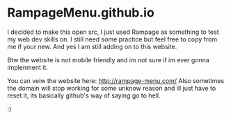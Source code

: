# RampageMenu.github.io

I decided to make this open src, I just used Rampage as something to test my web dev skills on. I still need some practice but feel free to copy from me if your new. And yes I am still adding on to this website. 

Btw the website is not mobile friendly and im not sure if im ever gonna implenment it.

You can veiw the website here: http://rampage-menu.com/ Also sometimes the domain will stop working for some unknow reason and ill just have to reset it, its basically github's way of saying go to hell. 

:)

